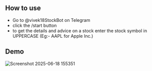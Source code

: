 ## How to use
- Go to @vivek18StockBot on Telegram
- click the /start button
- to get the details and advice on a stock enter the stock symbol in UPPERCASE (Eg:- AAPL for Apple Inc.)

## Demo


![Screenshot 2025-06-18 155351](https://github.com/user-attachments/assets/9d09797e-f2f6-424e-be99-e8755c302e9f)
